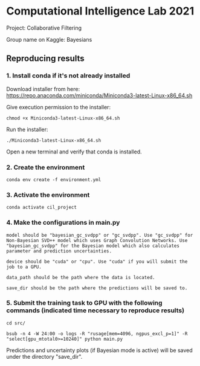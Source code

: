 # Computational Intelligence Lab 2021

Project: Collaborative Filtering

Group name on Kaggle: Bayesians

## Reproducing results


### 1. Install conda if it's not already installed

Download installer from here: https://repo.anaconda.com/miniconda/Miniconda3-latest-Linux-x86_64.sh


Give execution permission to the installer:

    chmod +x Miniconda3-latest-Linux-x86_64.sh

Run the installer:

    ./Miniconda3-latest-Linux-x86_64.sh

Open a new terminal and verify that conda is installed.


### 2. Create the environment

    conda env create -f environment.yml


### 3. Activate the environment

    conda activate cil_project


### 4. Make the configurations in main.py

    model should be "bayesian_gc_svdpp" or "gc_svdpp". Use "gc_svdpp" for Non-Bayesian SVD++ model which uses Graph Convolution Networks. Use "bayesian_gc_svdpp" for the Bayesian model which also calculates parameter and prediction uncertainties.

    device should be "cuda" or "cpu". Use "cuda" if you will submit the job to a GPU.

    data_path should be the path where the data is located.

    save_dir should be the path where the predictions will be saved to.


### 5. Submit the training task to GPU with the following commands (indicated time necessary to reproduce results)

    cd src/

    bsub -n 4 -W 24:00 -o logs -R "rusage[mem=4096, ngpus_excl_p=1]" -R "select[gpu_mtotal0>=10240]" python main.py

Predictions and uncertainty plots (if Bayesian mode is active) will be saved under the directory "save_dir".
